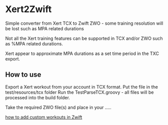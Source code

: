 # Xert2Zwift
Simple converter from Xert TCX to Zwift ZWO - some training resolution will be lost such as MPA related durations

Not all the Xert training features can be supported in TCX and/or ZWO such as %MPA related durations.

Xert appear to approximate MPA durations as a set time period in the TXC export.

## How to use

Export a Xert workout from your account in TCX format.
Put the file in the test/resources/tcx folder
Run the TestParseTCX.groovy - all files will be processed into the build folder.

Take the required ZWO file(s) and place in your .....

[how to add custom workouts in Zwift](https://support.zwift.com/hc/en-us/articles/214574383-I-have-a-ZWO-file-What-do-I-do-with-it-)

